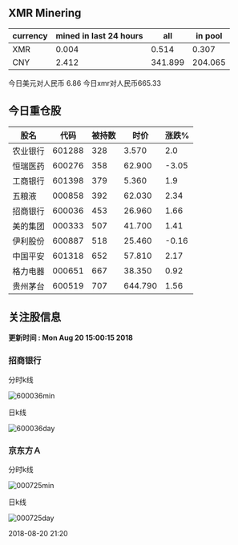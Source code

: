 ## XMR Minering

|currency|mined in last 24 hours|all|in pool|
|---|---|---|---|
|XMR|0.004|0.514|0.307|
|CNY|2.412|341.899|204.065|

今日美元对人民币 6.86	今日xmr对人民币665.33


## 今日重仓股 

|股名|代码|被持数|时价|涨跌%|
|---|---|---|---|---|
|农业银行|601288|328|3.570|2.0|
|恒瑞医药|600276|358|62.900|-3.05|
|工商银行|601398|379|5.360|1.9|
|五粮液|000858|392|62.030|2.34|
|招商银行|600036|453|26.960|1.66|
|美的集团|000333|507|41.700|1.41|
|伊利股份|600887|518|25.460|-0.16|
|中国平安|601318|652|57.810|2.17|
|格力电器|000651|667|38.350|0.92|
|贵州茅台|600519|707|644.790|1.56|

## 关注股信息
**更新时间 : Mon Aug 20 15:00:15 2018**
### 招商银行 
分时k线

![600036min](http://image.sinajs.cn/newchart/min/n/sh600036.gif)

日k线

![600036day](http://image.sinajs.cn/newchart/daily/n/sh600036.gif)

### 京东方Ａ 
分时k线

![000725min](http://image.sinajs.cn/newchart/min/n/sz000725.gif)

日k线

![000725day](http://image.sinajs.cn/newchart/daily/n/sz000725.gif)

2018-08-20 21:20